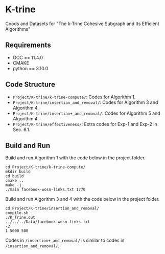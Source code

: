 # K-trine
Coods and Datasets for "The k-Trine Cohesive Subgraph and Its Efficient Algorithms"

## Requirements

* GCC == 11.4.0
* CMAKE
* python == 3.10.0

  
## Code Structure

- `Project/K-trine/k-trine-compute/`: Codes for Algorithm 1.
- `Project/K-trine/insertian_and_removal/`: Codes for Algorithm 3 and Algorithm 4.
- `Project/K-trine/insertian+_and_removal/`: Codes for Algorithm 5 and Algorithm 4.
- `Project/K-trine/effectiveness/`: Extra codes for Exp-1 and Exp-2 in Sec. 6.1.

## Build and Run

Build and run Algorithm 1 with the code below in the project folder.

``` shell
cd Project/K-trine/k-trine-compute/
mkdir build
cd build
cmake ..
make -j
./main facebook-wosn-links.txt 1770
```

Build and run Algorithm 3 and 4 with the code below in the project folder.

``` shell
cd Project/K-trine/insertion_and_removal/
compile.sh
./K_Trine.out
../../../Data/facebook-wosn-links.txt
-2
1 5000 500
```

Codes in `/insertion+_and_removal/` is similar to codes in `/insertion_and_removal/`.



